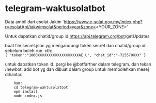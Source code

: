 ﻿# telegram-waktusolatbot
Data ambil dari esolat Jakim
        'https://www.e-solat.gov.my/index.php?r=esolatApi/takwimsolat&period=year&zone=<YOUR_ZONE>'
        
Untuk dapatkan chatid/group id  https://api.telegram.org/bot<YourBOTToken>/getUpdates
        
buat file secret.json yg mengandungi token secret dan chatid/group id sebelum boleh run.
  cth:      
        `{
                "token":"1060XXXXXXXXXXXXXXXXXXXAE_U",
                "chat_id":"-725570XXX"
        }`

untuk dapatkan token id. pergi ke @botfarther dalam telegram. dan tekan /newbot.
add bot yg dah dibuat dalam group untuk membolehkan mesej dihantar. 

        Run:
        cd telegram-waktusolatbot
        npm install
        node index.js
